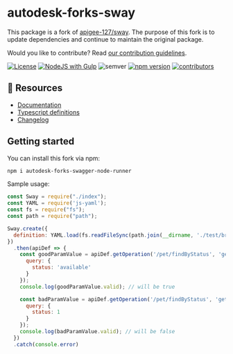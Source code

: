 # autodesk-forks-sway

This package is a fork of [apigee-127/sway](https://github.com/apigee-127/sway).
The purpose of this fork is to update dependencies and continue to maintain the original package.

Would you like to contribute? Read [our contribution guidelines](./CONTRIBUTING.md).

[![License](http://img.shields.io/npm/l/sway.svg)](https://github.com/autodesk-forks/sway/blob/master/LICENSE)
[![NodeJS with Gulp](https://github.com/autodesk-forks/sway/actions/workflows/npm-gulp.yml/badge.svg)](https://github.com/autodesk-forks/sway/actions/workflows/npm-gulp.yml)
![semver](https://img.shields.io/badge/semver-2.0.0-blue)
[![npm version](https://badgen.net/npm/v/autodesk-forks-sway)](https://www.npmjs.com/package/autodesk-forks-sway)
[![contributors](https://img.shields.io/github/contributors/autodesk-forks/sway)](https://github.com/autodesk-forks/sway/graphs/contributors)

## :book: Resources

- [Documentation](./docs/API.md)
- [Typescript definitions](./index.d.ts)
- [Changelog](https://github.com/autodesk-forks/sway/releases)

## Getting started

You can install this fork via npm:
```bash
npm i autodesk-forks-swagger-node-runner
```

Sample usage:
```javascript
const Sway = require("./index");
const YAML = require('js-yaml');
const fs = require("fs");
const path = require("path");

Sway.create({
  definition: YAML.load(fs.readFileSync(path.join(__dirname, './test/browser/documents/2.0/swagger.yaml'), 'utf8')),
})
  .then(apiDef => {
    const goodParamValue = apiDef.getOperation('/pet/findByStatus', 'get').getParameter('status').getValue({
      query: {
        status: 'available'
      }
    });
    console.log(goodParamValue.valid); // will be true

    const badParamValue = apiDef.getOperation('/pet/findByStatus', 'get').getParameter('status').getValue({
      query: {
        status: 1
      }
    });
    console.log(badParamValue.valid); // will be false
  })
  .catch(console.error)
```
